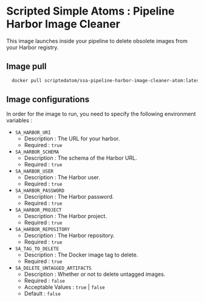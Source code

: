 # Scripted Simple Atoms : Pipeline Harbor Image Cleaner

This image launches inside your pipeline to delete obsolete images from your Harbor registry.

## Image pull

```bash
  docker pull scriptedatom/ssa-pipeline-harbor-image-cleaner-atom:latest
```

## Image configurations

In order for the image to run, you need to specify the following environment variables :

* `SA_HARBOR_URI`
    * Description : The URL for your harbor.
    * Required : `true`
* `SA_HARBOR_SCHEMA`
    * Description : The schema of the Harbor URL.
    * Required : `true`
* `SA_HARBOR_USER`
    * Description : The Harbor user.
    * Required : `true`
* `SA_HARBOR_PASSWORD`
    * Description : The Harbor password.
    * Required : `true`
* `SA_HARBOR_PROJECT`
    * Description : The Harbor project.
    * Required : `true`
* `SA_HARBOR_REPOSITORY`
    * Description : The Harbor repository.
    * Required : `true`
* `SA_TAG_TO_DELETE`
    * Description : The Docker image tag to delete.
    * Required : `true`
* `SA_DELETE_UNTAGGED_ARTIFACTS`
    * Description : Whether or not to delete untagged images.
    * Required : `false`
    * Acceptable Values : `true` | `false`
    * Default : `false`